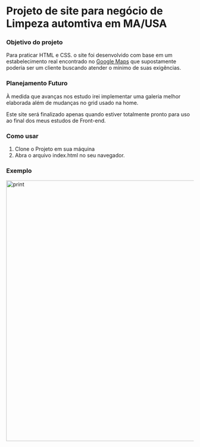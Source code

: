 # Projeto de site para negócio de Limpeza automtiva em MA/USA


<h3> Objetivo do projeto </h3>

Para praticar HTML e CSS. o site foi desenvolvido com base em um estabelecimento real encontrado no [Google Maps](https://mailchimp.com/) que supostamente poderia ser um cliente buscando atender o mínimo de suas exigências.

<h3>Planejamento Futuro</h3>

À medida que avanças nos estudo irei implementar uma galeria melhor elaborada além de mudanças no grid usado na home.

Este site será finalizado apenas quando estiver totalmente pronto para uso ao final dos meus estudos de Front-end.


<h3>Como usar</h3>

1. Clone o Projeto em sua máquina
2. Abra o arquivo index.html no seu navegador.


<h3>Exemplo</h3>

<img src="" alt="print" width="700"/>
